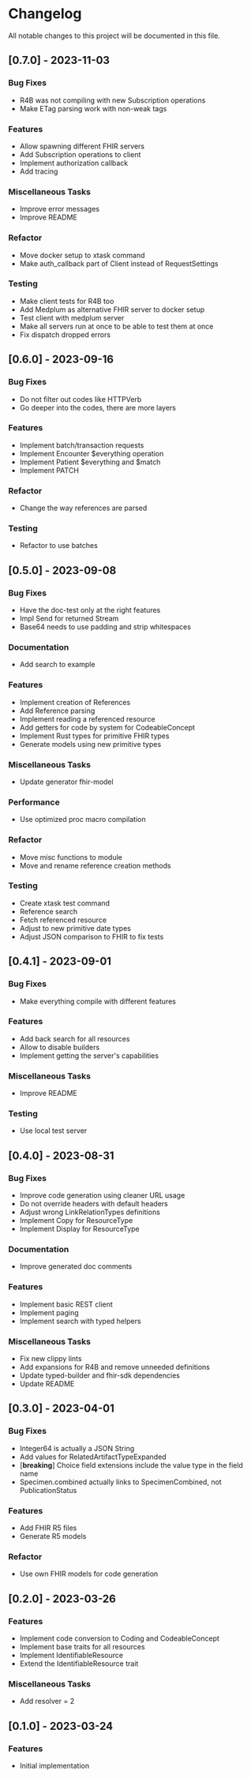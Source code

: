# Changelog

All notable changes to this project will be documented in this file.

## [0.7.0] - 2023-11-03

### Bug Fixes

- R4B was not compiling with new Subscription operations
- Make ETag parsing work with non-weak tags

### Features

- Allow spawning different FHIR servers
- Add Subscription operations to client
- Implement authorization callback
- Add tracing

### Miscellaneous Tasks

- Improve error messages
- Improve README

### Refactor

- Move docker setup to xtask command
- Make auth_callback part of Client instead of RequestSettings

### Testing

- Make client tests for R4B too
- Add Medplum as alternative FHIR server to docker setup
- Test client with medplum server
- Make all servers run at once to be able to test them at once
- Fix dispatch dropped errors

## [0.6.0] - 2023-09-16

### Bug Fixes

- Do not filter out codes like HTTPVerb
- Go deeper into the codes, there are more layers

### Features

- Implement batch/transaction requests
- Implement Encounter $everything operation
- Implement Patient $everything and $match
- Implement PATCH

### Refactor

- Change the way references are parsed

### Testing

- Refactor to use batches

## [0.5.0] - 2023-09-08

### Bug Fixes

- Have the doc-test only at the right features
- Impl Send for returned Stream
- Base64 needs to use padding and strip whitespaces

### Documentation

- Add search to example

### Features

- Implement creation of References
- Add Reference parsing
- Implement reading a referenced resource
- Add getters for code by system for CodeableConcept
- Implement Rust types for primitive FHIR types
- Generate models using new primitive types

### Miscellaneous Tasks

- Update generator fhir-model

### Performance

- Use optimized proc macro compilation

### Refactor

- Move misc functions to module
- Move and rename reference creation methods

### Testing

- Create xtask test command
- Reference search
- Fetch referenced resource
- Adjust to new primitive date types
- Adjust JSON comparison to FHIR to fix tests

## [0.4.1] - 2023-09-01

### Bug Fixes

- Make everything compile with different features

### Features

- Add back search for all resources
- Allow to disable builders
- Implement getting the server's capabilities

### Miscellaneous Tasks

- Improve README

### Testing

- Use local test server

## [0.4.0] - 2023-08-31

### Bug Fixes

- Improve code generation using cleaner URL usage
- Do not override headers with default headers
- Adjust wrong LinkRelationTypes definitions
- Implement Copy for ResourceType
- Implement Display for ResourceType

### Documentation

- Improve generated doc comments

### Features

- Implement basic REST client
- Implement paging
- Implement search with typed helpers

### Miscellaneous Tasks

- Fix new clippy lints
- Add expansions for R4B and remove unneeded definitions
- Update typed-builder and fhir-sdk dependencies
- Update README

## [0.3.0] - 2023-04-01

### Bug Fixes

- Integer64 is actually a JSON String
- Add values for RelatedArtifactTypeExpanded
- [**breaking**] Choice field extensions include the value type in the field name
- Specimen.combined actually links to SpecimenCombined, not PublicationStatus

### Features

- Add FHIR R5 files
- Generate R5 models

### Refactor

- Use own FHIR models for code generation

## [0.2.0] - 2023-03-26

### Features

- Implement code conversion to Coding and CodeableConcept
- Implement base traits for all resources
- Implement IdentifiableResource
- Extend the IdentifiableResource trait

### Miscellaneous Tasks

- Add resolver = 2

## [0.1.0] - 2023-03-24

### Features

- Initial implementation

<!-- generated by git-cliff -->
